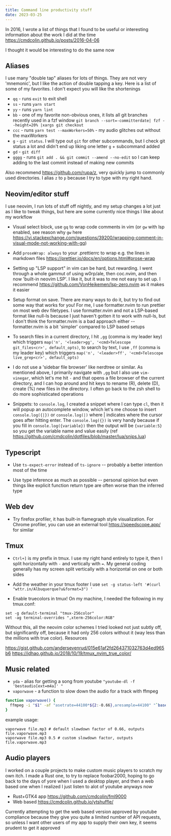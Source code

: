 ```yaml
---
title: Command line productivity stuff
date: 2023-03-25
---
```


In 2016, I wrote a list of things that I found to be useful or interesting
information about the work I did at the time
https://cmdcolin.github.io/posts/2016-04-06

I thought it would be interesting to do the same now

## Aliases

I use many "double tap" aliases for lots of things. They are not very
'mnemonic', but I like the action of double tapping a key. Here is a list of
some of my favorites. I don't expect you will like the shortenings

- `qq` - runs `exit` to exit shell
- `ss` - runs `yarn start`
- `yy` - runs `yarn lint`
- `bb` - one of my favorite non-obvious ones, it lists all git branches recently
  used in a fzf window
  `git branch --sort=-committerdate| fzf --height=20% |xargs git checkout`
- `ccc` - runs `yarn test --maxWorkers=50%` - my audio glitches out without the
  maxWorkers
- `g` - `git status`. I will type out `git` for other subcommands, but I check
  git status a lot and didn't end up liking one letter `g` + subcommand added
- `gd` - `git diff`
- `gggg` - runs `git add . && git commit --amend --no-edit` so I can keep adding
  to the last commit instead of making new commits

Also recommend https://github.com/rupa/z, very quickly jump to commonly used
directories. I alias `z` to `p` because I try to type with my right hand.

## Neovim/editor stuff

I use neovim, I run lots of stuff off nightly, and my setup changes a lot just
as I like to tweak things, but here are some currently nice things I like about
my workflow

- Visual select block, use `gq` to wrap code comments in vim (or `gw` with lsp
  enabled, see reason why `gw` here
  https://vi.stackexchange.com/questions/39200/wrapping-comment-in-visual-mode-not-working-with-gq)

- Add `proseWrap: always` to your .prettierrc to wrap e.g. the lines in markdown
  files https://prettier.io/docs/en/options.html#prose-wrap

- Setting up "LSP support" in vim can be hard, but rewarding. I went through a
  whole gammut of using w0rp/ale, then coc.nvim, and then now 'built-in neovim
  LSP'. I like it, but it was to me not easy to set up. I recommend
  https://github.com/VonHeikemen/lsp-zero.nvim as it makes it easier

- Setup format on save. There are many ways to do it, but try to find out some
  way that works for you! For me, I use formatter.nvim to run prettier on most
  web dev filetypes. I use formatter.nvim and not a LSP-based format like
  null-ls because I just haven't gotten it to work with null-ls, but I don't
  think the formatter.nvim is a bad approach either -- formatter.nvim is a bit
  'simpler' compared to LSP based setups

- To search files in a current directory, I hit `,gg` (comma is my leader key)
  which triggers
  `map('n', '<leader>gg', '<cmd>Telescope git_files<cr>', default_opts)`, to
  search by text, I use `,ff` (comma is my leader key) which triggers
  `map('n', '<leader>ff', '<cmd>Telescope live_grep<cr>', default_opts)`

- I do not use a 'sidebar file browser' like nerdtree or similar. As mentioned
  above, I primarily navigate with `,gg` but I also use `vim-vinegar`, which
  let's me hit `-` and that opens a file browser of the current directory, and I
  can hop around and hit keys to rename (R), delete (D), create (%) new files in
  the directory. I often go back to the zsh shell to do more sophisticated
  operations

- Snippets: to `console.log`, I created a snippet where I can type `cl`, then it
  will popup an autocomplete window, which let's me choose to insert
  `console.log({|})` or `console.log(|)` where | indicates where the cursor goes
  after hitting enter. The `console.log({})` is very handy because if you fill
  in `console.log({variable})` then the output will be `{variable:5}` so you get
  the variable name and value easily (ref
  https://github.com/cmdcolin/dotfiles/blob/master/lua/snips.lua)

## Typescript

- Use `ts-expect-error` instead of `ts-ignore` -- probably a better intention
  most of the time

- Use type inference as much as possible -- personal opinion but even things
  like explicit function return type are often worse than the inferred type

## Web dev

- Try firefox profiler, it has built-in flamegraph style visualization. For
  Chrome profiler, you can use an external tool https://speedscope.app/ for
  similar

## Tmux

- `Ctrl+]` is my prefix in tmux. I use my right hand entirely to type it, then I
  split horizontally with `-` and vertically with `=`. My general coding
  generally has my screen split vertically with a horizontal on one or both
  sides

- Add the weather in your tmux footer I use
  `set -g status-left '#(curl "wttr.in/Albuquerque?u&format=3") ' `

- Enable truecolors in tmux! On my machine, I needed the following in my
  tmux.conf:

```
set -g default-terminal "tmux-256color"
set -ag terminal-overrides ",xterm-256color:RGB"
```

Without this, all the neovim color schemes I tried looked not just subtly off,
but significantly off, because it had only 256 colors without it (way less than
the millions with true color). Resources

https://gist.github.com/andersevenrud/015e61af2fd264371032763d4ed965b6
https://jdhao.github.io/2018/10/19/tmux_nvim_true_color/

## Music related

- `yda` - alias for getting a song from youtube
  `"youtube-dl -f 'bestaudio[ext=m4a]' "`
- `vaporwave` - a function to slow down the audio for a track with ffmpeg

```bash
function vaporwave() {
  ffmpeg -i "$1" -af "asetrate=44100*${2:-0.66},aresample=44100" "`basename $1 .m4a`.vaporwave.m4a"
}
```

example usage:

```
vaporwave file.mp3 # default slowdown factor of 0.66, outputs file.vaporwave.mp3
vaporwave file.mp3 0.5 # custom slowdown factor, outputs file.vaporwave.mp3
```

## Audio players

I worked on a couple projects to make custom music players to scratch my own
itch. I made a Rust one, to try to replace foobar2000, hoping to go back to the
days of yore when I used a desktop player, and then a web based one when I
realized I just listen to alot of youtube anyways now

- Rust+GTK4 app https://github.com/cmdcolin/fml9000
- Web based https://cmdcolin.github.io/ytshuffle/

Currently attempting to get the web based version approved by youtube compliance
because they give you quite a limited number of API requests, so unless I want
other users of my app to supply their own key, it seems prudent to get it
approved
